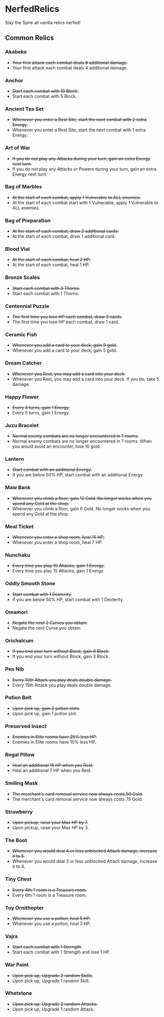 
# NerfedRelics
Slay the Spire all vanilla relics nerfed!

## Common Relics

### Akabeko
- ~~Your first attack each combat deals 8 additional damage.~~
- Your first attack each combat deals 4 additional damage.
### Anchor
- ~~Start each combat with 10 Block.~~
- Start each combat with 5 Block.
### Ancient Tea Set
- ~~Whenever you enter a Rest Site, start the next combat with 2 extra Energy.~~
- Whenever you enter a Rest Site, start the next combat with 1 extra Energy.
### Art of War
- ~~If you do not play any Attacks during your turn, gain an extra Energy next turn.~~
- If you do not play any Attacks or Powers during your turn, gain an extra Energy next turn.
### Bag of Marbles
- ~~At the start of each combat, apply 1 Vulnerable to ALL enemies.~~
- At the start of each combat start with 1 Vulnerable, apply 1 Vulnerable to ALL enemies.
### Bag of Preparation
- ~~At the start of each combat, draw 2 additional cards.~~
- At the start of each combat, draw 1 additional card.
### Blood Vial
- ~~At the start of each combat, heal 2 HP.~~
- At the start of each combat, heal 1 HP.
### Bronze Scales
- ~~Start each combat with 3 Thorns.~~
- Start each combat with 1 Thorns.
### Centennial Puzzle
- ~~The first time you lose HP each combat, draw 3 cards.~~
- The first time you lose HP each combat, draw 1 card.
### Ceramic Fish
- ~~Whenever you add a card to your deck, gain 9 gold.~~
- Whenever you add a card to your deck, gain 5 gold.
### Dream Catcher
- ~~Whenever you Rest, you may add a card into your deck.~~
- Whenever you Rest, you may add a card into your deck. If you do, take 5 damage.
### Happy Flower
- ~~Every 3 turns, gain 1 Energy.~~
- Every 5 turns, gain 1 Energy.
### Juzu Bracelet
- ~~Normal enemy combats are no longer encountered in ? rooms.~~
- Normal enemy combats are no longer encountered in ? rooms. When you would avoid an encounter, lose 10 gold.
### Lantern
- ~~Start combat with an additional Energy.~~
- If you are below 50% HP, start combat with an additional Energy.
### Maw Bank
- ~~Whenever you climb a floor, gain 12 Gold. No longer works when you spend any Gold at the shop.~~
- Whenever you climb a floor, gain 6 Gold. No longer works when you spend any Gold at the shop.
### Meal Ticket
- ~~Whenever you enter a shop room, heal 15 HP.~~
- Whenever you enter a shop room, heal 7 HP.
### Nunchaku
- ~~Every time you play 10 Attacks, gain 1 Energy.~~
- Every time you play 15 Attacks, gain 1 Energy.
### Oddly Smooth Stone
- ~~Start combat with 1 Dexterity.~~
- If you are below 50% HP, start combat with 1 Dexterity.
### Omamori
- ~~Negate the next 2 Curses you obtain.~~
- Negate the next Curse you obtain.
### Orichalcum
- ~~If you end your turn without  Block, gain 6 Block.~~
- If you end your turn without  Block, gain 3 Block.
### Pen Nib
- ~~Every 10th Attack you play deals double damage.~~
- Every 15th Attack you play deals double damage.
### Potion Belt
- ~~Upon pick up, gain 2 potion slots.~~
- Upon pick up, gain 1 potion slot.
### Preserved Insect
- ~~Enemies in Elite rooms have 25% less HP.~~
- Enemies in Elite rooms have 10% less HP.
### Regal Pillow
- ~~Heal an additional 15 HP when you Rest.~~
- Heal an additional 7 HP when you Rest.
### Smiling Mask
- ~~The merchant's card removal service now always costs 50 Gold.~~
- The merchant's card removal service now always costs 75 Gold.
### Strawberry
- ~~Upon pickup, raise your Max HP by 7.~~
- Upon pickup, raise your Max HP by 3.
### The Boot
- ~~Whenever you would deal 4 or less unblocked Attack damage, increase it to 5.~~
- Whenever you would deal 3 or less unblocked Attack damage, increase it to 4.
### Tiny Chest
- ~~Every 4th ? room is a Treasure room.~~
- Every 6th ? room is a Treasure room.
### Toy Ornithopter
- ~~Whenever you use a potion, heal 5 HP.~~
- Whenever you use a potion, heal 3 HP.
### Vajra
- ~~Start each combat with 1 Strength.~~
- Start each combat with 1 Strength and lose 1 HP.
### War Paint
- ~~Upon pick up, Upgrade 2 random Skills.~~
- Upon pick up, Upgrade 1 random Skill.
### Whetstone 
- ~~Upon pick up, Upgrade 2 random Attacks.~~
- Upon pick up, Upgrade 1 random Attack.
